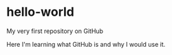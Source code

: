 # hello-world
My very first repository on GitHub

Here I'm learning what GitHub is and why I would use it.
